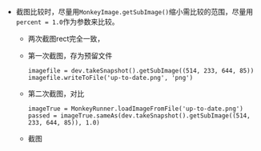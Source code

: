 * 截图比较时，尽量用`MonkeyImage.getSubImage()`缩小需比较的范围，尽量用`percent = 1.0`作为参数来比较。
  * 两次截图rect完全一致，
  * 第一次截图，存为预留文件
  
        imagefile = dev.takeSnapshot().getSubImage((514, 233, 644, 85))
        imagefile.writeToFile('up-to-date.png', 'png')
        
  * 第二次截图，对比
  
        imageTrue = MonkeyRunner.loadImageFromFile('up-to-date.png')
        passed = imageTrue.sameAs(dev.takeSnapshot().getSubImage((514, 233, 644, 85)), 1.0)
        
  * 截图               